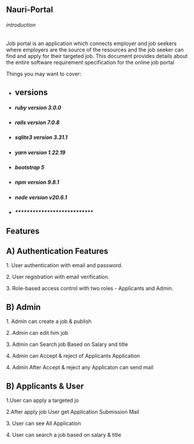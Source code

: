 <h2>Nauri-Portal</h2>
<h6>introduction</h6>
  <p>Job portal is an application which connects employer and job seekers where employers are the source of the resources and the job seeker can find and apply for   their targeted job. This document provides details about the entire software requirement specification for the online job portal</p>

Things you may want to cover:

* <h2>versions</h2>
* <h5>ruby version 3.0.0</h5>
* <h5>rails version 7.0.8</h5>
* <h5>sqlite3 version 3.31.1</h5>
* <h5>yarn version 1.22.19</h5>
* <h5>bootstrap 5</h5>
* <h5>npm version 9.8.1</h5>
* <h5>node version v20.6.1</h5>
* <h5>***************************</h5>

 <h2>Features</h2>
 <h2>A) Authentication Features</h2>
   <p>1. User authentication with email and password.</p>
   <p>2. User registration with email verification.</p>
   <p>3. Role-based access control with two roles - Applicants and Admin.</p>

 <h2>B) Admin </h2>
   <p>1. Admin can create a job & publish </p>
   <p>2. Admin can edit him job </p>
   <p>3. Admin can Search job Based on Salary and title</p>
   <p>4. Admin can Accept & reject of Applicants Application </p>
   <p>4. Admin After Accept & reject any Applicaton can send mail  </p>

 <h2>B) Applicants & User </h2>
   <p>1.User can apply a targeted jo</p>
   <p>2.After apply job User get Application Submission Mail</p>
   <p>3. User can see All Application </p>
   <p>4. User can search a job based on salary & title</p>

